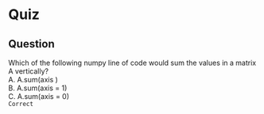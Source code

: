 Quiz
====  

Question
--------  

Which of the following numpy line of code would sum the values in a matrix A vertically?  
A. A.sum(axis )  
B. A.sum(axis = 1)  
C. A.sum(axis = 0)  
`Correct`   